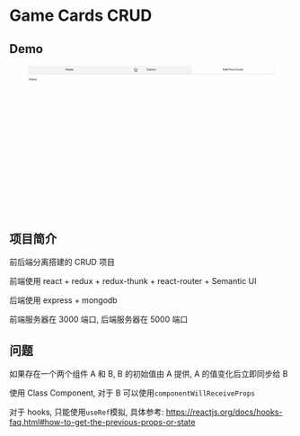 # Game Cards CRUD

## Demo

![demo](demo/demo.gif)

## 项目简介
前后端分离搭建的 CRUD 项目

前端使用 react + redux + redux-thunk + react-router + Semantic UI 

后端使用 express + mongodb 

前端服务器在 3000 端口, 后端服务器在 5000 端口


## 问题
如果存在一个两个组件 A 和 B, B 的初始值由 A 提供, A 的值变化后立即同步给 B

使用 Class Component, 对于 B 可以使用`componentWillReceiveProps`

对于 hooks, 只能使用`useRef`模拟, 具体参考: https://reactjs.org/docs/hooks-faq.html#how-to-get-the-previous-props-or-state